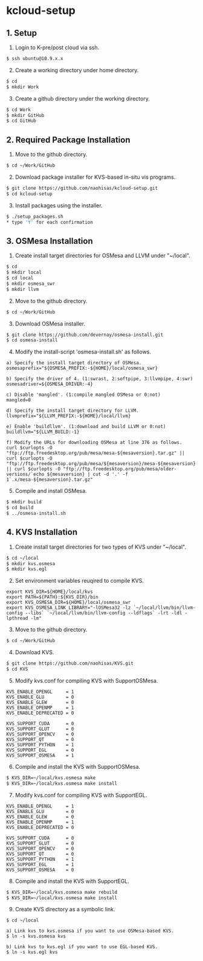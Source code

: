 # kcloud-setup

## 1. Setup

1. Login to K-pre/post cloud via ssh.

```sh
$ ssh ubuntu@10.9.x.x
```

2. Create a working directory under home directory.

```sh
$ cd
$ mkdir Work
```

3. Create a github directory under the working directory.

```sh
$ cd Work
$ mkdir GitHub
$ cd GitHub
```

## 2. Required Package Installation

1. Move to the github directory.

```sh
$ cd ~/Work/GitHub
```

2. Download package installer for KVS-based in-situ vis programs.

```sh
$ git clone https://github.com/naohisas/kcloud-setup.git
$ cd kcloud-setup
```

3. Install packages using the installer.

```sh
$ ./setup_packages.sh
* type 'Y' for each confirmation
```

## 3. OSMesa Installation

1. Create install target directories for OSMesa and LLVM under "~/local".

```sh
$ cd
$ mkdir local
$ cd local
$ mkdir osmesa_swr
$ mkdir llvm
```

2. Move to the github directory.

```sh
$ cd ~/Work/GitHub
```

3. Download OSMesa installer.

```sh
$ git clone https://github.com/devernay/osmesa-install.git
$ cd osmesa-install
```

4. Modify the install-script 'osmesa-install.sh' as follows.

```
a) Specify the install target directory of OSMesa.
osmesaprefix="${OSMESA_PREFIX:-${HOME}/local/osmesa_swr}

b) Specify the driver of 4. (1:swrast, 2:softpipe, 3:llvmpipe, 4:swr)
osmesadriver=${OSMESA_DRIVER:-4}

c) Disable 'mangled'. (1:compile mangled OSMesa or 0:not)
mangled=0

d) Specify the install target directory for LLVM.
llvmprefix="${LLVM_PREFIX:-${HOME}/local/llvm}

e) Enable 'buildllvm'. (1:download and build LLVM or 0:not)
buildllvm="${LLVM_BUILD:-1}

f) Modify the URLs for downloading OSMesa at line 376 as follows.
curl $curlopts -O "ftp://ftp.freedesktop.org/pub/mesa/mesa-${mesaversion}.tar.gz" || curl $curlopts -O "ftp://ftp.freedesktop.org/pub/mesa/${mesaversion}/mesa-${mesaversion}.tar.gz" || curl $curlopts -O "ftp://ftp.freedesktop.org/pub/mesa/older-versions/`echo ${mesaversion} | cut -d '.' -f 1`.x/mesa-${mesaversion}.tar.gz"
```

5. Compile and install OSMesa.

```sh
$ mkdir build
$ cd build
$ ../osmesa-install.sh
```

## 4. KVS Installation

1. Create install target directories for two types of KVS under "~/local".

```sh
$ cd ~/local
$ mkdir kvs.osmesa
$ mkdir kvs.egl
```

2. Set environment variables reuqired to compile KVS.

```
export KVS_DIR=${HOME}/local/kvs
export PATH=${PATH}:${KVS_DIR}/bin
export KVS_OSMESA_DIR=${HOME}/local/osmesa_swr
export KVS_OSMESA_LINK_LIBRARY="-lOSMesa32 -lz `~/local/llvm/bin/llvm-config --libs` `~/local/llvm/bin/llvm-config --ldflags` -lrt -ldl -lpthread -lm"
```

3. Move to the github directory.

```sh
$ cd ~/Work/GitHub
```

4. Download KVS.

```sh
$ git clone https://github.com/naohisas/KVS.git
$ cd KVS
```

5. Modify kvs.conf for compiling KVS with SupportOSMesa.

```
KVS_ENABLE_OPENGL     = 1
KVS_ENABLE_GLU        = 0
KVS_ENABLE_GLEW       = 0
KVS_ENABLE_OPENMP     = 1
KVS_ENABLE_DEPRECATED = 0

KVS_SUPPORT_CUDA      = 0
KVS_SUPPORT_GLUT      = 0
KVS_SUPPORT_OPENCV    = 0
KVS_SUPPORT_QT        = 0
KVS_SUPPORT_PYTHON    = 1
KVS_SUPPORT_EGL       = 0
KVS_SUPPORT_OSMESA    = 1
```

6. Compile and install the KVS with SupportOSMesa.

```sh
$ KVS_DIR=~/local/kvs.osmesa make
$ KVS_DIR=~/local/kvs.osmesa make install
```

7. Modify kvs.conf for compiling KVS with SupportEGL.

```
KVS_ENABLE_OPENGL     = 1
KVS_ENABLE_GLU        = 0
KVS_ENABLE_GLEW       = 0
KVS_ENABLE_OPENMP     = 1
KVS_ENABLE_DEPRECATED = 0

KVS_SUPPORT_CUDA      = 0
KVS_SUPPORT_GLUT      = 0
KVS_SUPPORT_OPENCV    = 0
KVS_SUPPORT_QT        = 0
KVS_SUPPORT_PYTHON    = 1
KVS_SUPPORT_EGL       = 1
KVS_SUPPORT_OSMESA    = 0
```

8. Compile and install the KVS with SupportEGL.

```sh
$ KVS_DIR=~/local/kvs.osmesa make rebuild
$ KVS_DIR=~/local/kvs.osmesa make install
```

9. Create KVS directory as a symbolic link.

```
$ cd ~/local

a) Link kvs to kvs.osmesa if you want to use OSMesa-based KVS.
$ ln -s kvs.osmesa kvs

b) Link kvs to kvs.egl if you want to use EGL-based KVS.
$ ln -s kvs.egl kvs
```
